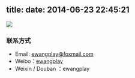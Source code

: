 title: 
date: 2014-06-23 22:45:21
---

![](https://ewangplay.github.io/images/公众号二维码.jpg)

### 联系方式
* Email: ewangplay@foxmail.com
* Weibo：[ewangplay](https://weibo.com/ewangplay)
* Weixin / Douban ：ewangplay
